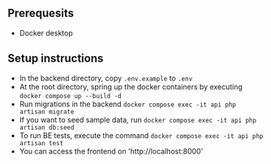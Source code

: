 ## Prerequesits
- Docker desktop

## Setup instructions
- In the backend directory, copy `.env.example` to `.env`
- At the root directory, spring up the docker containers by executing `docker compose up --build -d`
- Run migrations in the backend `docker compose exec -it api php artisan migrate`
- If you want to seed sample data, run `docker compose exec -it api php artisan db:seed`
- To run BE tests, execute the command `docker compose exec -it api php artisan test`
- You can access the frontend on 'http://localhost:8000'
